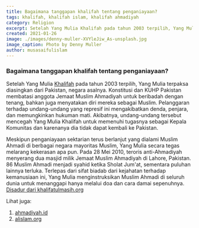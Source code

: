 ```yaml
---
title: Bagaimana tanggapan khalifah tentang penganiayaan?
tags: khalifah, khalifah islam, khalifah ahmadiyah
category: Religion
excerpt: Setelah Yang Mulia Khalifah pada tahun 2003 terpilih, Yang Mulia terpaksa diasingkan dari Pakistan, negara asalnya. Konstitusi dan KUHP Pakistan membatasi anggota Jemaat Muslim Ahmadiyah untuk beribadah dengan tenang, bahkan juga menyatakan diri mereka sebagai Muslim.
created: 2021-01-26
image: ./images/denny-muller-XVYleJiw_As-unsplash.jpg
image_caption: Photo by Denny Muller
author: musasaifulislam
---
```


### Bagaimana tanggapan khalifah tentang penganiayaan?
Setelah Yang Mulia [Khalifah](/post/khalifah) pada tahun 2003 terpilih, Yang Mulia terpaksa diasingkan dari Pakistan, negara asalnya. Konstitusi dan KUHP Pakistan membatasi anggota Jemaat Muslim Ahmadiyah untuk beribadah dengan tenang, bahkan juga menyatakan diri mereka sebagai Muslim. Pelanggaran terhadap undang-undang yang represif ini mengakibatkan denda, penjara, dan memungkinkan hukuman mati. Akibatnya, undang-undang tersebut mencegah Yang Mulia Khalifah untuk memenuhi tugasnya sebagai Kepala Komunitas dan karenanya dia tidak dapat kembali ke Pakistan.

Meskipun penganiayaan sektarian terus berlanjut yang dialami Muslim Ahmadi di berbagai negara mayoritas Muslim, Yang Mulia secara tegas melarang kekerasan apa pun. Pada 28 Mei 2010, teroris anti-Ahmadiyah menyerang dua masjid milik Jemaat Muslim Ahmadiyah di Lahore, Pakistan. 86 Muslim Ahmadi menjadi syahid ketika Sholat Jum'at, sementara puluhan lainnya terluka. Terlepas dari sifat biadab dari kejahatan terhadap kemanusiaan ini, Yang Mulia menginstruksikan Muslim Ahmadi di seluruh dunia untuk menanggapi hanya melalui doa dan cara damai sepenuhnya.
[Disadur dari khalifatulmasih.org](https://www.khalifatulmasih.org/)

Lihat juga:
1. [ahmadiyah.id](https://ahmadiyah.id) 
2. [alislam.org](https://alislam.org) 
